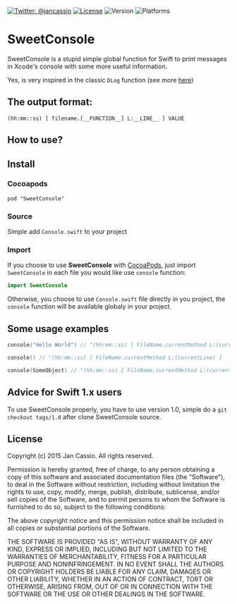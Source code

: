 [![Twitter: @jancassio](https://img.shields.io/badge/contact-@jancassio-blue.svg?style=flat)](https://twitter.com/jancassio)
[![License](http://img.shields.io/badge/license-MIT-green.svg?style=flat)](https://github.com/jancassio/SweetHMAC/blob/master/LICENSE)
![Version](https://cocoapod-badges.herokuapp.com/v/SweetConsole/badge.png)
![Platforms](https://cocoapod-badges.herokuapp.com/p/SweetConsole/badge.png)

# SweetConsole
SweetConsole is a stupid simple global function for Swift to print messages in Xcode's console with some more useful information.

Yes, is very inspired in the classic `DLog` function (see more [here](http://stackoverflow.com/questions/969130/how-to-print-out-the-method-name-and-line-number-and-conditionally-disable-nslog))

## The output format:
`(hh:mm::ss) [ filename.[__FUNCTION__] L:__LINE__ ] VALUE`

## How to use?

## Install

### Cocoapods
`pod "SweetConsole"`

### Source
Simple add `Console.swift` to your project

### Import

If you choose to use **SweetConsole** with [CocoaPods](https://cocoapods.org), just import `SweetConsole` in each file you would like use `console` function:

```swift
import SweetConsole
```

Otherwise, you choose to use `Console.swift` file directly in you project, the `console` function will be available globaly in your project.

## Some usage examples

```swift
console("Hello World") // "(hh:mm::ss) [ FileName.currentMethod L:(currentLine) ] Hello World

console() // "(hh:mm::ss) [ FileName.currentMethod L:(currentLine) ]

console(SomeObject) // "(hh:mm::ss) [ FileName.currentMethod L:(currentLine) ] SomeObject.description output
```

## Advice for Swift 1.x users

To use SweetConsole properly, you have to use version 1.0, simple do a `git checkout tags/1.0` after clone SweetConsole source.

## License

Copyright (c) 2015 Jan Cassio. All rights reserved.

Permission is hereby granted, free of charge, to any person obtaining a copy
of this software and associated documentation files (the "Software"), to deal
in the Software without restriction, including without limitation the rights
to use, copy, modify, merge, publish, distribute, sublicense, and/or sell
copies of the Software, and to permit persons to whom the Software is
furnished to do so, subject to the following conditions:

The above copyright notice and this permission notice shall be included in
all copies or substantial portions of the Software.

THE SOFTWARE IS PROVIDED "AS IS", WITHOUT WARRANTY OF ANY KIND, EXPRESS OR
IMPLIED, INCLUDING BUT NOT LIMITED TO THE WARRANTIES OF MERCHANTABILITY,
FITNESS FOR A PARTICULAR PURPOSE AND NONINFRINGEMENT. IN NO EVENT SHALL THE
AUTHORS OR COPYRIGHT HOLDERS BE LIABLE FOR ANY CLAIM, DAMAGES OR OTHER
LIABILITY, WHETHER IN AN ACTION OF CONTRACT, TORT OR OTHERWISE, ARISING FROM,
OUT OF OR IN CONNECTION WITH THE SOFTWARE OR THE USE OR OTHER DEALINGS IN
THE SOFTWARE.
